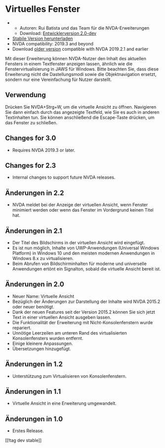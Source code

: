 # Virtuelles Fenster #

* * Autoren: Rui Batista und das Team für die NVDA-Erweiterungen
  * Download: [Entwicklerversion 2.0-dev][1]
* [Stabile Version herunterladen][1]
* NVDA compatibility: 2019.3 and beyond
* Download [older version][2] compatible with NVDA 2019.2.1 and earlier

Mit dieser Erweiterung können NVDA-Nutzer den Inhalt des aktuellen Fensters
in einem Textfenster anzeigen lassen, ähnlich wie die Fenstervirtualisierung
in JAWS für Windows. Bitte beachten Sie, dass diese Erweiterung nicht die
Dastellungsmodi sowie die Objektnavigation ersetzt, sondern nur eine
Vereinfachung für Nutzer darstellt.

## Verwendung ##

Drücken Sie NVDA+Strg+W, um die virtuelle Ansicht zu öffnen.  Navigieren Sie
dann einfach durch das angezeigte Textfeld, wie Sie es auch in anderen
Textinhalten tun. Sie können anschließend die Escape-Taste drücken, um das
Fenster zu schließen.

## Changes for 3.0

* Requires NVDA 2019.3 or later.

## Changes for 2.3

* Internal changes to support future NVDA releases.

## Änderungen in 2.2

* NVDA meldet bei der Anzeige der virtuellen Ansicht, wenn Fenster minimiert
  werden oder wenn das Fenster im Vordergrund keinen Titel hat.

## Änderungen in 2.1

* Der Titel des Bildschirms in der virtuellen Ansicht wird eingefügt.
* Es ist nun möglich, Inhalte von UWP-Anwendungen (Universal Windows
  Platform) in Windows 10 und den meisten modernen Anwendungen in Windows
  8.x zu virtualisieren.
* Beim Abrufen von Bildschirminhalten für moderne und universelle
  Anwendungen ertönt ein Signalton, sobald die virtuelle Ansicht bereit ist.

## Änderungen in 2.0

* Neuer Name: Virtuelle Ansicht
* Bezüglich der Änderungen zur Darstellung der Inhalte wird NVDA 2015.2 oder
  neuer benötigt.
* Dank der neuen Features seit der Version 2015.2 können Sie sich jetzt Text
  in einer virtuellen Ansicht ausgeben lassen.
* Die Funktionalität der Erweiterung mit Nicht-Konsolenfenstern wurde
  repariert.
* Unnötige Leerzeilen am unteren Rand des virtualisierten Konsolenfensters
  wurden entfernt.
* Einige kleinere Anpassungen.
* Übersetzungen hinzugefügt.

## Änderungen in 1.2

* Unterstützung zum Virtualisieren von Konsolenfenstern.

## Änderungen in 1.1

* Virtuelle Ansicht in eine Erweiterung umgewandelt.

## Änderungen in 1.0

* Erstes Release.

[[!tag dev stable]]

[1]: https://addons.nvda-project.org/files/get.php?file=VR

[2]: https://addons.nvda-project.org/files/get.php?file=VR-2019
